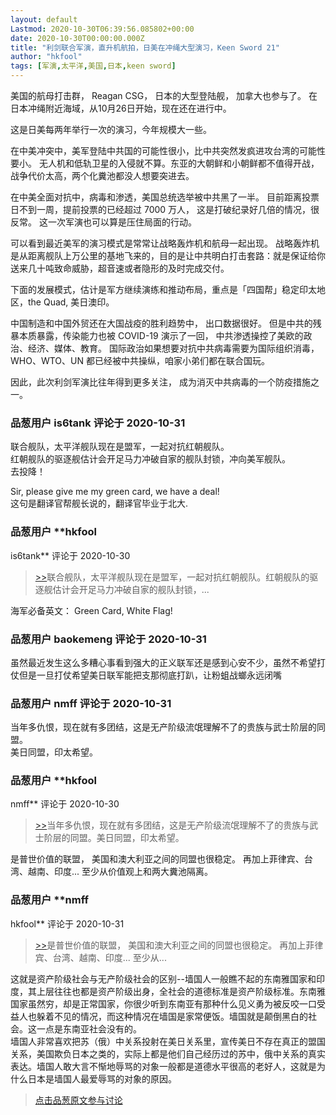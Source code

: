 ```yaml
---
layout: default
Lastmod: 2020-10-30T06:39:56.085802+00:00
date: 2020-10-30T00:00:00.000Z
title: "利剑联合军演，直升机航拍，日美在冲绳大型演习，Keen Sword 21"
author: "hkfool"
tags: [军演,太平洋,美国,日本,keen sword]
---
```


美国的航母打击群， Reagan CSG， 日本的大型登陆舰， 加拿大也参与了。 在日本冲绳附近海域，从10月26日开始，现在还在进行中。  
  
这是日美每两年举行一次的演习，今年规模大一些。  
  
在中美冲突中，美军登陆中共国的可能性很小，比中共突然发疯进攻台湾的可能性要小。 无人机和低轨卫星的入侵就不算。东亚的大朝鲜和小朝鲜都不值得开战，战争代价太高，两个化糞池都没人想要突进去。  
  
在中美全面对抗中，病毒和渗透，美国总统选举被中共黑了一半。 目前距离投票日不到一周，提前投票的已经超过 7000 万人， 这是打破纪录好几倍的情况，很反常。 这一次军演也可以算是压住局面的行动。  
  
可以看到最近美军的演习模式是常常让战略轰炸机和航母一起出现。 战略轰炸机是从距离舰队上万公里的基地飞来的，目的是让中共明白打击套路：就是保证给你送来几十吨致命威胁，超音速或者隐形的及时完成交付。  
  
下面的发展模式，估计是军方继续演练和推动布局，重点是「四国帮」稳定印太地区，the Quad, 美日澳印。  
  
中国制造和中国外贸还在大国战疫的胜利趋势中， 出口数据很好。 但是中共的残暴本质暴露，传染能力也被 COVID-19 演示了一回， 中共渗透操控了美欧的政治、经济、媒体、教育。 国际政治如果想要对抗中共病毒需要为国际组织消毒， WHO、WTO、UN 都已经被中共操纵，咱家小弟们都在联合国玩。  
  
因此，此次利剑军演比往年得到更多关注， 成为消灭中共病毒的一个防疫措施之一。

            
### 品葱用户 **is6tank** 评论于 2020-10-31
        
联合舰队，太平洋舰队现在是盟军，一起对抗红朝舰队。  
红朝舰队的驱逐舰估计会开足马力冲破自家的舰队封锁，冲向美军舰队。  
去投降！  
  
Sir, please give me my green card, we have a deal!  
这句是翻译官帮舰长说的，翻译官毕业于北大.
        


            
### 品葱用户 **hkfool 
is6tank** 评论于 2020-10-30
        
> [\>>]( "/video/item_id-30295#")联合舰队，太平洋舰队现在是盟军，一起对抗红朝舰队。红朝舰队的驱逐舰估计会开足马力冲破自家的舰队封锁，...

  
  
海军必备英文： Green Card, White Flag!
        


            
### 品葱用户 **baokemeng** 评论于 2020-10-31
        
虽然最近发生这么多糟心事看到强大的正义联军还是感到心安不少，虽然不希望打仗但是一旦打仗希望美日联军能把支那彻底打趴，让粉蛆战螂永远闭嘴
        


            
### 品葱用户 **nmff** 评论于 2020-10-31
        
当年多仇恨，现在就有多团结，这是无产阶级流氓理解不了的贵族与武士阶层的同盟。  
美日同盟，印太希望。
        


            
### 品葱用户 **hkfool 
nmff** 评论于 2020-10-30
        
> [\>>]( "/video/item_id-30308#")当年多仇恨，现在就有多团结，这是无产阶级流氓理解不了的贵族与武士阶层的同盟。美日同盟，印太希望。

  
  
是普世价值的联盟， 美国和澳大利亚之间的同盟也很稳定。 再加上菲律宾、台湾、越南、印度... 至少从价值观上和两大糞池隔离。
        


            
### 品葱用户 **nmff 
hkfool** 评论于 2020-10-31
        
> [\>>]( "/video/item_id-30310#")是普世价值的联盟， 美国和澳大利亚之间的同盟也很稳定。 再加上菲律宾、台湾、越南、印度... 至少从...

  
这就是资产阶级社会与无产阶级社会的区别--墙国人一般瞧不起的东南雅国家和印度，其上层往往也都是资产阶级出身，全社会的道德标准是资产阶级标准。东南雅国家虽然穷，却是正常国家，你很少听到东南亚有那种什么见义勇为被反咬一口受益人也躲着不见的情况，而这种情况在墙国是家常便饭。墙国就是颠倒黑白的社会。这一点是东南亚社会没有的。  
墙国人非常喜欢把苏（俄）中关系投射在美日关系里，宣传美日不存在真正的盟国关系，美国欺负日本之类的，实际上都是他们自己经历过的苏中，俄中关系的真实表达。墙国人敢大言不惭地辱骂的对象一般都是道德水平很高的老好人，这就是为什么日本是墙国人最爱辱骂的对象的原因。
        






> [点击品葱原文参与讨论](https://pincong.rocks/video/3288)

